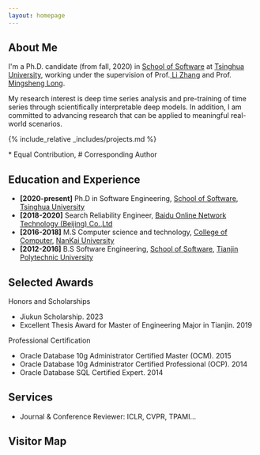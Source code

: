 ```yaml
---
layout: homepage
---
```


## About Me


I'm a Ph.D. candidate (from fall, 2020) in <a href="https://www.thss.tsinghua.edu.cn/" target="_blank"> School of Software</a> at <a href="https://www.tsinghua.edu.cn/en/" target="_blank"> Tsinghua University</a>, working under the supervision of Prof.<a href="https://www.thss.tsinghua.edu.cn/faculty/zhangli.htm" target="_blank"> Li Zhang</a> and Prof.<a href="https://www.thss.tsinghua.edu.cn/faculty/longmingsheng.htm" target="_blank"> Mingsheng Long</a>. 

My research interest is deep time series analysis and pre-training of time series through scientifically interpretable deep models. In addition, I am committed to advancing research that can be applied to meaningful real-world scenarios.


{% include_relative _includes/projects.md %}

\* Equal Contribution, # Corresponding Author

## Education and Experience

- **[2020-present]** Ph.D in Software Engineering, <a href="https://www.thss.tsinghua.edu.cn" target="_blank"> School of Software</a>, <a href="https://www.tsinghua.edu.cn/en" target="_blank"> Tsinghua University</a>
- **[2018-2020]** Search Reliability Engineer, <a href="https://en.wikipedia.org/wiki/Baidu" target="_blank">Baidu Online Network Technology (Beijing) Co.,Ltd</a>
- **[2016-2018]** M.S Computer science and technology, <a href="https://cc.nankai.edu.cn" target="_blank">College of Computer</a>, <a href="https://www.nankai.edu.cn" target="_blank">NanKai University</a>
- **[2012-2016]** B.S Software Engineering, <a href="https://ss.tiangong.edu.cn" target="_blank">School of Software<a>, <a href="https://www.tiangong.edu.cn/main.htm" target="_blank">Tianjin Polytechnic University</a>

## Selected Awards

Honors and Scholarships
- Jiukun Scholarship. 2023
- Excellent Thesis Award for Master of Engineering Major in Tianjin. 2019

Professional Certification
- Oracle Database 10g Administrator Certified Master (OCM). 2015
- Oracle Database 10g Administrator Certified Professional (OCP). 2014
- Oracle Database SQL Certified Expert. 2014


## Services

- Journal & Conference Reviewer: ICLR, CVPR, TPAMI...


## Visitor Map

<script type="text/javascript" src="//rf.revolvermaps.com/0/0/6.js?i=54e0ojatafc&amp;m=7&amp;c=e63100&amp;cr1=ffffff&amp;f=arial&amp;l=0&amp;bv=90&amp;lx=-420&amp;ly=420&amp;hi=20&amp;he=7&amp;hc=a8ddff&amp;rs=80" async="async"></script>
